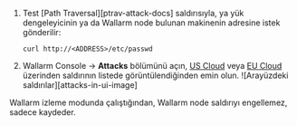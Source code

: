 1. Test [Path Traversal][ptrav-attack-docs] saldırısıyla, ya yük dengeleyicinin ya da Wallarm node bulunan makinenin adresine istek gönderilir:

    ```
    curl http://<ADDRESS>/etc/passwd
    ```

2. Wallarm Console → **Attacks** bölümünü açın, [US Cloud](https://us1.my.wallarm.com/search) veya [EU Cloud](https://my.wallarm.com/search) üzerinden saldırının listede görüntülendiğinden emin olun.
    ![Arayüzdeki saldırılar][attacks-in-ui-image]

Wallarm izleme modunda çalıştığından, Wallarm node saldırıyı engellemez, sadece kaydeder.